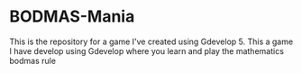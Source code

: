 # BODMAS-Mania
This is the repository for a game I've created using Gdevelop 5.
This a game I have develop using Gdevelop where you learn and play the mathematics bodmas rule
